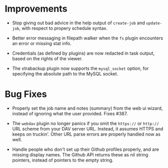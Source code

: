 # Improvements

- Stop giving out bad advice in the help output of `create-job`
  and `update-job`, with respect to propery schedule syntax.

- Better error messaging in filepath walker when the `fs` plugin
  encounters an error or missing stat info.

- Credentials (as defined by plugins) are now redacted in task
  output, based on the rights of the viewer.

- The xtrabackup plugin now supports the `mysql_socket` option,
  for specifying the absolute path to the MySQL socket.


# Bug Fixes

- Properly set the job name and notes (summary) from the web ui
  wizard, instead of ignoring what the user provided.  Fixes #387.

- The `webdav` plugin no longer panics if you omit the `https://`
  or `http://` URL scheme from your DAV server URL.  Instead, it
  assumes HTTPS and keeps on truckin'.  Other URL parse errors are
  properly handled now as well.

- Handle people who don't set up their Github profiles properly,
  and are missing display names.  The Github API returns these as
  nil string pointers, instead of pointers to the empty string.
